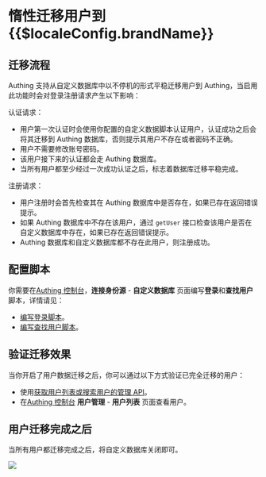 # 惰性迁移用户到 {{$localeConfig.brandName}}

<LastUpdated/>

<!-- ::: hint-warning
只有**企业版**用户能够使用连接自定义数据库功能，详情请见 [https://authing.cn/pricing](https://authing.cn/pricing)。如果你想试用，请联系 176-0250-2507 或 xuziqiang@authing.cn。
::: -->

## 迁移流程

Authing 支持从自定义数据库中以不停机的形式平稳迁移用户到 Authing，当启用此功能时会对登录注册请求产生以下影响：

认证请求：

- 用户第一次认证时会使用你配置的自定义数据脚本认证用户，认证成功之后会将其迁移到 Authing 数据库，否则提示其用户不存在或者密码不正确。
- 用户不需要修改账号密码。
- 该用户接下来的认证都会走 Authing 数据库。
- 当所有用户都至少经过一次成功认证之后，标志着数据库迁移平稳完成。

注册请求：

- 用户注册时会首先检查其在 Authing 数据库中是否存在，如果已存在返回错误提示。
- 如果 Authing 数据库中不存在该用户，通过 `getUser` 接口检查该用户是否在自定义数据库中存在，如果已存在返回错误提示。
- Authing 数据库和自定义数据库都不存在此用户，则注册成功。

## 配置脚本

你需要在[Authing 控制台](https://console.authing.cn/console/userpool)，**连接身份源** - **自定义数据库** 页面编写**登录**和**查找用户**脚本，详情请见：

- [编写登录脚本](./configuration/#编写数据库操作脚本)。
- [编写查找用户脚本](./configuration/#编写数据库操作脚本)。

## 验证迁移效果

当你开启了用户数据迁移之后，你可以通过以下方式验证已完全迁移的用户：

- 使用[获取用户列表或搜索用户的管理 API](/reference-new/standard-web-application/sdk-for-node/management/UsersManagementClient.md#获取用户列表)。
- 在[Authing 控制台](https://console.authing.cn/console/userpool) **用户管理** - **用户列表** 页面查看用户。

## 用户迁移完成之后

当所有用户都迁移完成之后，将自定义数据库关闭即可。

![](https://cdn.authing.cn/blog/20201130175955.png)
